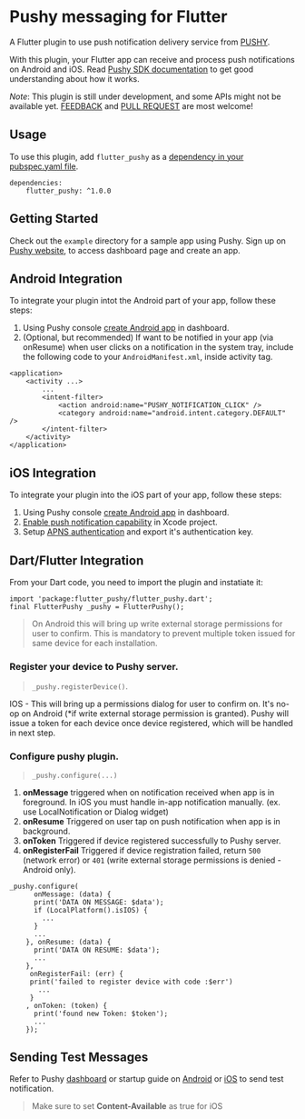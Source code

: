 # Pushy messaging for Flutter

A Flutter plugin to use push notification delivery service from [PUSHY](https://pushy.me/).

With this plugin, your Flutter app can receive and process push notifications on Android and iOS.
Read [Pushy SDK documentation](https://pushy.me/docs) to get good understanding about how it works.

*Note*: This plugin is still under development, and some APIs might not be available yet.
[FEEDBACK](https://github.com/holmusk/flutter_pushy/issues) and [PULL REQUEST](https://github.com/holmusk/flutter_pushy/pulls) are most welcome!

## Usage
To use this plugin, add `flutter_pushy` as a [dependency in your pubspec.yaml file](https://flutter.io/platform-plugins/).

```
dependencies:
    flutter_pushy: ^1.0.0
```

## Getting Started
Check out the `example` directory for a sample app using Pushy.
Sign up on [Pushy website](https://pushy.me), to access dashboard page and create an app. 

## Android Integration

To integrate your plugin intot the Android part of your app, follow these steps:
1. Using Pushy console [create Android app](https://pushy.me/docs/android/create-app) in dashboard.
2. (Optional, but recommended) If want to be notified in your app (via onResume) when user clicks on a notification in the system tray, include the following code to your `AndroidManifest.xml`, inside activity tag.
```
<application>
    <activity ...>
        ...
        <intent-filter>
            <action android:name="PUSHY_NOTIFICATION_CLICK" />
            <category android:name="android.intent.category.DEFAULT" />
        </intent-filter>
    </activity>
</application>
```

## iOS Integration

To integrate your plugin into the iOS part of your app, follow these steps:
1. Using Pushy console [create Android app](https://pushy.me/docs/ios/create-app) in dashboard.
2. [Enable push notification capability](https://pushy.me/docs/ios/enable-capability) in Xcode project.
3. Setup [APNS authentication](https://pushy.me/docs/ios/setup-apns-auth) and export it's authentication key.

## Dart/Flutter Integration

From your Dart code, you need to import the plugin and instatiate it:
```
import 'package:flutter_pushy/flutter_pushy.dart';
final FlutterPushy _pushy = FlutterPushy();
```
> On Android this will bring up write external storage permissions for user to confirm. This is mandatory to prevent multiple token issued for same device for each installation.

### Register your device to Pushy server. 
> `_pushy.registerDevice()`. 

IOS - This will bring up a permissions dialog for user to confirm on. It's no-op on Android (*if write external storage permission is granted). Pushy will issue a token for each device once device registered, which will be handled in next step.

### Configure pushy plugin.
> `_pushy.configure(...)`
1. **onMessage**
triggered when on notification received when app is in foreground.
In iOS you must handle in-app notification manually. (ex. use LocalNotification or Dialog widget)
2. **onResume**
    Triggered on user tap on push notification when app is in background.
3. **onToken**
    Triggered if device registered successfully to Pushy server.
4. **onRegisterFail**
    Triggered if device registration failed, return `500` (network error) or `401` (write external storage permissions is denied - Android only).
    
```
_pushy.configure(
      onMessage: (data) {
      print('DATA ON MESSAGE: $data');
      if (LocalPlatform().isIOS) {
        ...
      }
      ...
    }, onResume: (data) {
      print('DATA ON RESUME: $data');
      ...
    },
     onRegisterFail: (err) {
     print('failed to register device with code :$err')
       ...
     }
    , onToken: (token) {
      print('found new Token: $token');
      ...
    });
```
## Sending Test Messages

Refer to Pushy [dashboard](https://dashboard.pushy.me/apps/<APP_ID>/send) or startup guide on [Android](https://pushy.me/docs/android/send-test-notification) or [iOS](https://pushy.me/docs/ios/send-test-notification) to send test notification.
> Make sure to set **Content-Available** as true for iOS


